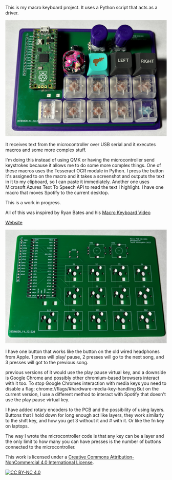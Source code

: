 This is my macro keyboard project. It uses a Python script that acts as a driver.

![alt text](https://github.com/CaptainHottub/macro_keyboard/blob/master/Images/macro_keyboard.jpg?raw=true)

It receives text from the microcontroller over USB serial and it executes macros and some more complex stuff.

I'm doing this instead of using QMK or having the microcontroller send keystrokes because it allows me to do some more complex things.
One of these macros uses the Tesseract OCR module in Python. I press the button it's assigned to on the macro and it takes a screenshot and outputs the text in it to my clipboard, so I can paste it immediately.
Another one uses Microsoft Azures Text To Speech API to read the text I highlight.
I have one macro that moves Spotify to the current desktop.

This is a work in progress.

All of this was inspired by Ryan Bates and his [Macro Keyboard Video][video-inspiration]

[Website][retrobuilds2]


![alt text](https://github.com/CaptainHottub/macro_keyboard/blob/master/Images/pcb.jpg?raw=true)

I  have one button that works like the button on the old wired headphones from Apple.
1 press will play/ pause, 2 presses will go to the next song, and 3 presses will got to the previous song.

previous versions of it would use the play pause virtual key, and a downside is Google Chrome and possibly other chromium-based browsers interact with it too. To stop Google Chromes interaction with media keys you need to disable a flag: chrome://flags/#hardware-media-key-handling
But on the current version, I use a different method to interact with Spotify that doesn't use the play pause virtual key.

I have added rotary encoders to the PCB and the possibility of using layers.
Buttons that I hold down for long enough act like layers, they work similarly to the shift key, and how you get 3 without it and # with it.
Or like the fn key on laptops.

The way I wrote the microcontroller code is that any key can be a layer and the only limit to how many you can have presses is the number of buttons connected to the microcontroller.



This work is licensed under a
[Creative Commons Attribution-NonCommercial 4.0 International License][cc-by-nc].

[![CC BY-NC 4.0][cc-by-nc-image]][cc-by-nc]


[cc-by-nc]: https://creativecommons.org/licenses/by-nc/4.0/
[cc-by-nc-image]: https://licensebuttons.net/l/by-nc/4.0/88x31.png

[retrobuilds]: http://www.retrobuiltgames.com/the-build-page/macro-keyboard-v2-0/ 
[retrobuilds2]: https://github.com/retrobuiltRyan/MacroKeyboardV2
[video-inspiration]: https://www.youtube.com/watch?v=IDlcxLQ1SbY
